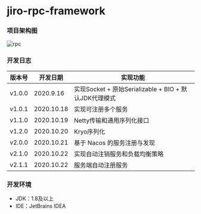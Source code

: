 # jiro-rpc-framework

### 项目架构图

![rpc](https://imgconvert.csdnimg.cn/aHR0cHM6Ly9jbi1ndW96aXlhbmcuZ2l0aHViLmlvL015LVJQQy1GcmFtZXdvcmsvaW1nL1JQQyVFNiVBMSU4NiVFNiU5RSVCNiVFNiU4MCU5RCVFOCVCNyVBRi5qcGVn?x-oss-process=image/format,png)

### 开发日志

| 版本号 | 开发日期 | 实现功能 
| ----  | ----  | ---- |
| v1.0.0 | 2020.9.16 | 实现Socket + 原始Serializable + BIO + 默认JDK代理模式 |
| v1.0.1 | 2020.10.18 | 实现可注册多个服务 |
| v1.1.0 | 2020.10.19 | Netty传输和通用序列化接口 |
| v1.2.0 | 2020.10.20 | Kryo序列化 |
| v2.0.0 | 2020.10.21 | 基于 Nacos 的服务注册与发现 |
| v2.1.0 | 2020.10.22 | 实现自动注销服务和负载均衡策略 |
| v2.1.1 | 2020.10.22 | 服务端自动注册服务 |


### 开发环境

* JDK：1.8及以上
* IDE：JetBrains IDEA
